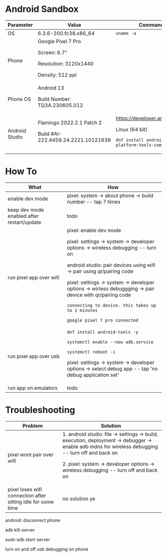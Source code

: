 # Android Sandbox

Parameter | Value | Command
--- | --- | ---
OS | 6.3.6-200.fc38.x86_64 | ``uname -a``
Phone | Google Pixel 7 Pro<p>Screen: 6.7"<p>Resolution: 3120x1440<p>Density: 512 ppi| 
Phone OS | Android 13<p>Build Number: TQ3A.230605.012
Android Studio | Flamingo 2022.2.1 Patch 2 <p> Build #AI-222.4459.24.2221.10121639| https://developer.android.com <p> Linux (64 bit)<p> ``dnf install android-sdk-platform-tools-common``

# How To
What | How
--- | ---
enable dev mode | pixel: system -> about phone -> build number -- tap 7 times
keep dev mode enabled after restart/update | todo
run pixel app over wifi | pixel: enable dev mode <p>pixel: settings -> system -> developer options -> wireless debugging -- turn on<p>android studio: pair devices using wifi -> pair using qr/pairing code<p>pixel: settings -> system -> developer options -> wirless debuggging -> pair device with qr/pairing code<p>``connecting to device. this takes up to 2 minutes``<p>``google pixel 7 pro connected``
run pixel app over usb  | ``dnf install android-tools -y``<p>``systemctl enable --now adb.service``<p>``systemctl reboot -i``<p>pixel: settings -> system -> developer options -> select debug app -- tap 'no debug application set'
run app on emulators | todo

# Troubleshooting
Problem | Solution
--- | ---
pixel wont pair over wifi | 1. android studio: file -> settings -> build, execution, deployment -> debugger -> enable adb mdns for wireless debugging -- turn off and back on <p>2. pixel: system -> developer options -> wireless debugging -- turn off and back on
pixel loses wifi connection after sitting idle for some time | no solution ye

android: disconnect phone<p>
adb kill-server<p>
sudo adb start-server<p>
turn on and off usb debugging on phone


